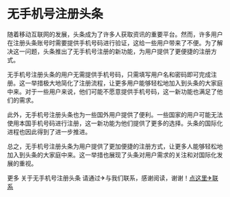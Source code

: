 # 无手机号注册头条

随着移动互联网的发展，头条成为了许多人获取资讯的重要平台。然而，许多用户在注册头条账号时需要提供手机号码进行验证，这给一些用户带来了不便。为了解决这一问题，头条推出了无手机号注册的新功能，为用户提供了更便捷的注册方式。

无手机号注册头条的用户无需提供手机号码，只需填写用户名和密码即可完成注册。这一举措极大地简化了注册流程，让更多用户能够轻松地加入到头条的大家庭中来。对于一些用户来说，他们可能不愿意提供手机号码，这一新功能也满足了他们的需求。

此外，无手机号注册头条也为一些国外用户提供了便利。一些国家的用户可能无法使用本国手机号码进行注册，这一新功能为他们提供了更多的选择。头条的国际化进程也因此得到了进一步推进。

总之，无手机号注册头条为用户提供了更加便捷的注册方式，让更多人能够轻松地加入到头条的大家庭中来。这一举措也展现了头条对用户需求的关注和对国际化发展的重视。

更多 关于无手机号注册头条 请通过✈与我们联系，感谢阅读，谢谢！[点这里✈联系](https://abc.k02.cc)